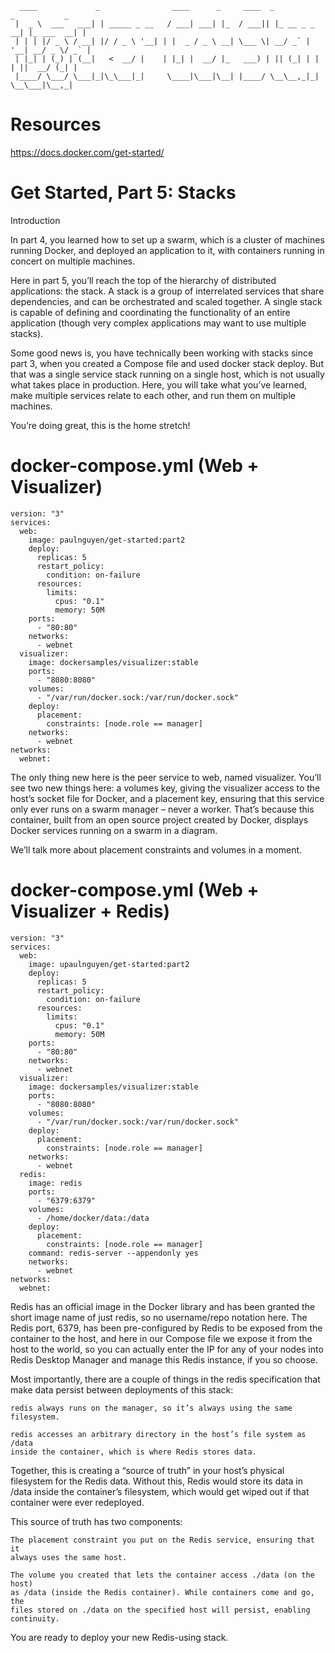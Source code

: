 



	  ____             _                ____      _     ____  _             _           _ 
	 |  _ \  ___   ___| | _____ _ __   / ___| ___| |_  / ___|| |_ __ _ _ __| |_ ___  __| |
	 | | | |/ _ \ / __| |/ / _ \ '__| | |  _ / _ \ __| \___ \| __/ _` | '__| __/ _ \/ _` |
	 | |_| | (_) | (__|   <  __/ |    | |_| |  __/ |_   ___) | || (_| | |  | ||  __/ (_| |
	 |____/ \___/ \___|_|\_\___|_|     \____|\___|\__| |____/ \__\__,_|_|   \__\___|\__,_|
	                                                                                      



# Resources

https://docs.docker.com/get-started/


# Get Started, Part 5: Stacks

Introduction

In part 4, you learned how to set up a swarm, which is a cluster of machines
running Docker, and deployed an application to it, with containers running in
concert on multiple machines.

Here in part 5, you’ll reach the top of the hierarchy of distributed
applications: the stack. A stack is a group of interrelated services that
share dependencies, and can be orchestrated and scaled together. A single
stack is capable of defining and coordinating the functionality of an entire
application (though very complex applications may want to use multiple
stacks).

Some good news is, you have technically been working with stacks since part 3,
when you created a Compose file and used docker stack deploy. But that was a
single service stack running on a single host, which is not usually what takes
place in production. Here, you will take what you’ve learned, make multiple
services relate to each other, and run them on multiple machines.

You’re doing great, this is the home stretch!


# docker-compose.yml (Web + Visualizer)

	version: "3"
	services:
	  web:
	    image: paulnguyen/get-started:part2
	    deploy:
	      replicas: 5
	      restart_policy:
	        condition: on-failure
	      resources:
	        limits:
	          cpus: "0.1"
	          memory: 50M
	    ports:
	      - "80:80"
	    networks:
	      - webnet
	  visualizer:
	    image: dockersamples/visualizer:stable
	    ports:
	      - "8080:8080"
	    volumes:
	      - "/var/run/docker.sock:/var/run/docker.sock"
	    deploy:
	      placement:
	        constraints: [node.role == manager]
	    networks:
	      - webnet
	networks:
	  webnet:


The only thing new here is the peer service to web, named visualizer. You’ll
see two new things here: a volumes key, giving the visualizer access to the
host’s socket file for Docker, and a placement key, ensuring that this service
only ever runs on a swarm manager – never a worker. That’s because this
container, built from an open source project created by Docker, displays
Docker services running on a swarm in a diagram.

We’ll talk more about placement constraints and volumes in a moment.


# docker-compose.yml (Web + Visualizer + Redis)

	version: "3"
	services:
	  web:
	    image: upaulnguyen/get-started:part2
	    deploy:
	      replicas: 5
	      restart_policy:
	        condition: on-failure
	      resources:
	        limits:
	          cpus: "0.1"
	          memory: 50M
	    ports:
	      - "80:80"
	    networks:
	      - webnet
	  visualizer:
	    image: dockersamples/visualizer:stable
	    ports:
	      - "8080:8080"
	    volumes:
	      - "/var/run/docker.sock:/var/run/docker.sock"
	    deploy:
	      placement:
	        constraints: [node.role == manager]
	    networks:
	      - webnet
	  redis:
	    image: redis
	    ports:
	      - "6379:6379"
	    volumes:
	      - /home/docker/data:/data
	    deploy:
	      placement:
	        constraints: [node.role == manager]
	    command: redis-server --appendonly yes
	    networks:
	      - webnet
	networks:
	  webnet:



Redis has an official image in the Docker library and has been granted the
short image name of just redis, so no username/repo notation here. The Redis
port, 6379, has been pre-configured by Redis to be exposed from the container
to the host, and here in our Compose file we expose it from the host to the
world, so you can actually enter the IP for any of your nodes into Redis
Desktop Manager and manage this Redis instance, if you so choose.

Most importantly, there are a couple of things in the redis specification that
make data persist between deployments of this stack:

    redis always runs on the manager, so it’s always using the same
    filesystem.
    
    redis accesses an arbitrary directory in the host’s file system as /data
    inside the container, which is where Redis stores data.

Together, this is creating a “source of truth” in your host’s physical
filesystem for the Redis data. Without this, Redis would store its data in
/data inside the container’s filesystem, which would get wiped out if that
container were ever redeployed.

This source of truth has two components:

    The placement constraint you put on the Redis service, ensuring that it
    always uses the same host.

    The volume you created that lets the container access ./data (on the host)
    as /data (inside the Redis container). While containers come and go, the
    files stored on ./data on the specified host will persist, enabling
    continuity.

You are ready to deploy your new Redis-using stack.

